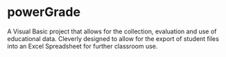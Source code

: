 # powerGrade
A Visual Basic project that allows for the collection, evaluation and use of educational data. Cleverly designed to allow for the export of student files into an Excel Spreadsheet for further classroom use.

